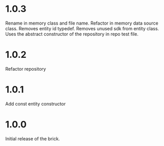 # 1.0.3

Rename in memory class and file name.
Refactor in memory data source class.
Removes entity id typedef.
Removes unused sdk from entity class.
Uses the abstract constructor of the repository in repo test file.

# 1.0.2

Refactor repository 

# 1.0.1

Add const entity constructor

# 1.0.0

Initial release of the brick.
